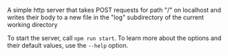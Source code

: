 A simple http server that takes POST requests for path "/" on localhost and writes their body to a new file in the "log" subdirectory of the current working directory

To start the server, call `npm run start`. To learn more about the options and their default values, use the `--help` option.
